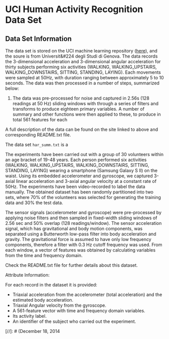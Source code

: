 # UCI Human Activity Recognition Data Set

## Data Set Information

The data set is stored on the UCI machine learning repository ([here]), and the soure is from Universit&#224 degli Studi di Genova. The data records the 3-dimensional acceleration and 3-dimensional angular acceleration for thirty subjects performing six activities (WALKING, WALKING\_UPSTAIRS, WALKING\_DOWNSTAIRS, SITTING, STANDING, LAYING). Each movements were sampled at 50Hz, with duration ranging between approximately 5 to 10 seconds. The data was then processed in a number of steps, summarized below:
1. The data was pre-processed for noise and captured in 2.56s (128 readings at 50 Hz) sliding windows with 
through a series of filters and transforms to produce eighteen primary variables. A number of summary and other functions were then applied to these, to produce in total 561 features for each 

A full description of the data can be found on the site linked to above and corresponding README.txt file.


The data set `har_summ.txt` is a 



The experiments have been carried out with a group of 30 volunteers within an age bracket of 19-48 years. Each person performed six activities (WALKING, WALKING\_UPSTAIRS, WALKING\_DOWNSTAIRS, SITTING, STANDING, LAYING) wearing a smartphone (Samsung Galaxy S II) on the waist. Using its embedded accelerometer and gyroscope, we captured 3-axial linear acceleration and 3-axial angular velocity at a constant rate of 50Hz. The experiments have been video-recorded to label the data manually. The obtained dataset has been randomly partitioned into two sets, where 70% of the volunteers was selected for generating the training data and 30% the test data. 

The sensor signals (accelerometer and gyroscope) were pre-processed by applying noise filters and then sampled in fixed-width sliding windows of 2.56 sec and 50% overlap (128 readings/window). The sensor acceleration signal, which has gravitational and body motion components, was separated using a Butterworth low-pass filter into body acceleration and gravity. The gravitational force is assumed to have only low frequency components, therefore a filter with 0.3 Hz cutoff frequency was used. From each window, a vector of features was obtained by calculating variables from the time and frequency domain. 

Check the README.txt file for further details about this dataset.


Attribute Information:

For each record in the dataset it is provided: 
- Triaxial acceleration from the accelerometer (total acceleration) and the estimated body acceleration. 
- Triaxial Angular velocity from the gyroscope. 
- A 561-feature vector with time and frequency domain variables. 
- Its activity label. 
- An identifier of the subject who carried out the experiment.


[here]: http://archive.ics.uci.edu/ml/datasets/Human+Activity+Recognition+Using+Smartphones
[//]: # (December 18, 2014

